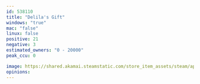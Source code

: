 ```yaml
---
id: 538110
title: "Delila's Gift"
windows: "true"
mac: "false"
linux: false
positive: 21
negative: 3
estimated_owners: "0 - 20000"
peak_ccu: 0

image: https://shared.akamai.steamstatic.com/store_item_assets/steam/apps/538110/header.jpg?t=1497987324
opinions:
---
```

